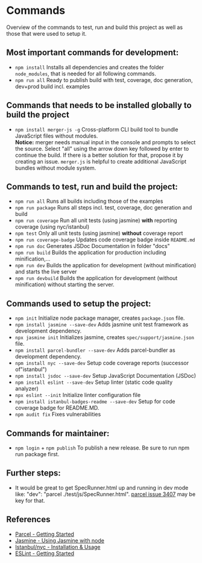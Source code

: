 # Commands

Overview of the commands to test, run and build this project as well as those that were used to setup it.

## Most important commands for development:
- `npm install` Installs all dependencies and creates the folder `node_modules`, that is needed for all following commands.
- `npm run all` Ready to publish build with test, coverage, doc generation, dev+prod build incl. examples

## Commands that needs to be installed globally to build the project
- `npm install merger-js -g` Cross-platform CLI build tool to bundle JavaScript files without modules.   
**Notice:** merger needs manual input in the console and prompts to select the source.
Select "all" using the arrow down key followed by enter to continue the build. If there is a better solution for that, propose it by creating an issue. `merger.js` is helpful to create additional JavaScript bundles without module system.

## Commands to test, run and build the project:
- `npm run all` Runs all builds including those of the examples
- `npm run package` Runs all steps incl. test, coverage, doc generation and build
- `npm run coverage` Run all unit tests (using jasmine) **with** reporting coverage (using nyc/istanbul)
- `npm test` Only all unit tests (using jasmine) **without** coverage report
- `npm run coverage-badge` Updates code coverage badge inside `README.md`
- `npm run doc` Generates JSDoc Documentation in folder "docs"
- `npm run build` Builds the application for production including minification,...
- `npm run dev` Builds the application for development (without minification) and starts the live server
- `npm run devbuild` Builds the application for development (without minification) without starting the server.

## Commands used to setup the project:
- `npm init` Initialize node package manager, creates `package.json` file.
- `npm install jasmine --save-dev` Adds jasmine unit test framework as development dependency.
- `npx jasmine init` Initializes jasmine, creates `spec/support/jasmine.json` file.
- `npm install parcel-bundler --save-dev` Adds parcel-bundler as development dependency.
- `npm install nyc --save-dev` Setup code coverage reports (successor of"istanbul")
- `npm install jsdoc --save-dev` Setup JavaScript Documentation (JSDoc)
- `npm install eslint --save-dev` Setup linter (static code quality analyzer)
- `npx eslint --init` Initialize linter configuration file
- `npm install istanbul-badges-readme --save-dev` Setup for code coverage badge for README.MD.
- `npm audit fix` Fixes vulnerabilities

## Commands for maintainer:
- `npm login` + `npm publish` To publish a new release. Be sure to run npm run package first.

## Further steps:
- It would be great to get SpecRunner.html up and running in dev mode like: "dev": "parcel ./test/js/SpecRunner.html". [parcel issue 3407](https://github.com/parcel-bundler/parcel/issues/3407) may be key for that.

## References
 * [Parcel - Getting Started](https://parceljs.org/getting_started.html)
 * [Jasmine - Using Jasmine with node](https://jasmine.github.io/setup/nodejs.html)
 * [Istanbul/nyc - Installation & Usage](https://github.com/istanbuljs/nyc#installation--usage)
 * [ESLint - Getting Started](https://eslint.org/docs/user-guide/getting-started)
